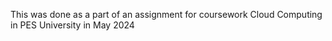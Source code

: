 This was done as a part of an assignment for coursework Cloud Computing in PES University in May 2024
